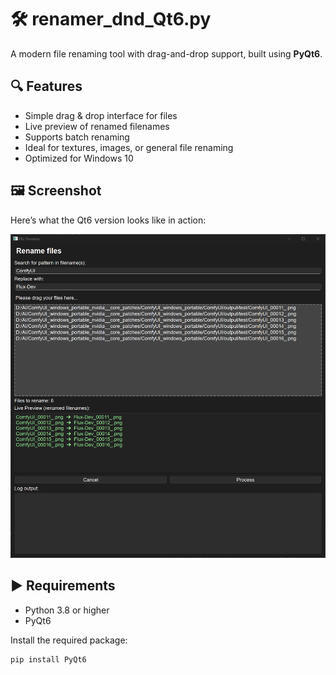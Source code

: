 # 🛠 renamer_dnd_Qt6.py

A modern file renaming tool with drag-and-drop support, built using **PyQt6**.

## 🔍 Features

- Simple drag & drop interface for files
- Live preview of renamed filenames
- Supports batch renaming
- Ideal for textures, images, or general file renaming
- Optimized for Windows 10

## 🖼 Screenshot

Here’s what the Qt6 version looks like in action:

![Renamer Qt6 Screenshot](images/screenshot_renamer_dnd_Qt6.png)

## ▶️ Requirements

- Python 3.8 or higher
- PyQt6

Install the required package:

```bash
pip install PyQt6
